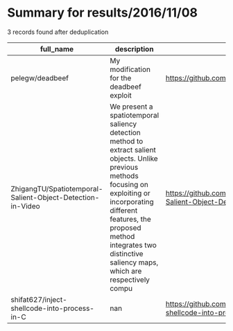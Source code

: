 
# Summary for results/2016/11/08
    
3 records found after deduplication

| full_name | description | html_url | matched_list | matched_count | pushed_at | size | stargazers_count | language | forks_count |
|------------------------------------------------------------|------------------------------------------------------------------------------------------------------------------------------------------------------------------------------------------------------------------------------------------------------------------|-------------------------------------------------------------------------------|----------------|-----------------|---------------------------|--------|--------------------|------------|---------------|
| pelegw/deadbeef | My modification for the deadbeef exploit | https://github.com/pelegw/deadbeef | ['exploit'] | 1 | 2016-11-08 16:26:49+00:00 | 38 | 0 | C | 0 |
| ZhigangTU/Spatiotemporal-Salient-Object-Detection-in-Video | We present a spatiotemporal saliency detection method to extract salient objects. Unlike previous methods focusing on exploiting or incorporating different features, the proposed method integrates two distinctive saliency maps, which are respectively compu | https://github.com/ZhigangTU/Spatiotemporal-Salient-Object-Detection-in-Video | ['exploit'] | 1 | 2016-11-08 02:00:31+00:00 | 121539 | 16 | Matlab | 8 |
| shifat627/inject-shellcode-into-process-in-C | nan | https://github.com/shifat627/inject-shellcode-into-process-in-C | ['shellcode'] | 1 | 2016-11-08 11:54:58+00:00 | 0 | 0 | nan | 0 |
